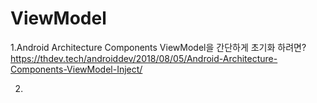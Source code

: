  # ViewModel
 1.Android Architecture Components ViewModel을 간단하게 초기화 하려면? <br>
 https://thdev.tech/androiddev/2018/08/05/Android-Architecture-Components-ViewModel-Inject/
 
 2. 